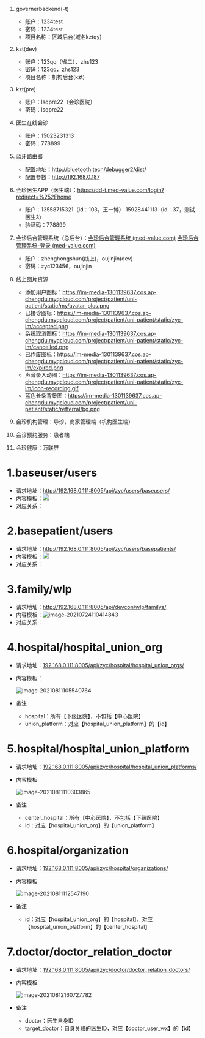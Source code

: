 1. governerbackend(-t)
   - 账户：1234test
   - 密码：1234test
   - 项目名称：区域后台(域名kztqy)
   
2. kzt(dev)
   - 账户：123qq（省二），zhs123
   - 密码：123qq，zhs123
   - 项目名称：机构后台(kzt)
   
3. kzt(pre)
   - 账户：lsqpre22（会珍医院）
   - 密码：lsqpre22

4. 医生在线会诊
   - 账户：15023231313
   - 密码：778899

5. 蓝牙路由器
   - 配置地址：http://bluetooth.tech/debugger2/dist/
   - 配置参数：http://192.168.0.187

6. 会珍医生APP（医生端）：https://dd-t.med-value.com/login?redirect=%252Fhome
   - 账户：13558715321（id：103，王一博）	15928441113（id：37，测试医生3）
   - 验证码：778899

7. 会诊后台管理系统（总后台）：[会珍后台管理系统 (med-value.com)](https://console.med-value.com/adminpro/)        [会珍后台管理系统-登录 (med-value.com)](http://console-dev.med-value.com/admindev/login/?next=/admindev/)
   - 账户：zhenghongshun(线上)，oujinjin(dev)
   - 密码：zyc123456，oujinjin

8. 线上图片资源
   - 添加用户图标：https://im-media-1301139637.cos.ap-chengdu.myqcloud.com/project/patient/uni-patient/static/my/avatar_plus.png
   - 已接诊图标：https://im-media-1301139637.cos.ap-chengdu.myqcloud.com/project/patient/uni-patient/static/zyc-im/accepted.png
   - 系统取消图标：https://im-media-1301139637.cos.ap-chengdu.myqcloud.com/project/patient/uni-patient/static/zyc-im/cancelled.png
   - 已作废图标：https://im-media-1301139637.cos.ap-chengdu.myqcloud.com/project/patient/uni-patient/static/zyc-im/expired.png
   - 声音录入动图：https://im-media-1301139637.cos.ap-chengdu.myqcloud.com/project/patient/uni-patient/static/zyc-im/icon-recording.gif
   - 蓝色长条背景图：https://im-media-1301139637.cos.ap-chengdu.myqcloud.com/project/patient/uni-patient/static/refferral/bg.png

9. 会珍机构管理：导诊，商家管理端（机构医生端）
10. 会诊预约服务：患者端
11. 会珍健康：万联屏







# 1.baseuser/users

- 请求地址：http://192.168.0.111:8005/api/zyc/users/baseusers/
- 内容模板：![](C:\Users\zyc\Pictures\baseuser.jpg)
- 对应关系：

# 2.basepatient/users

- 请求地址：http://192.168.0.111:8005/api/zyc/users/basepatients/
- 内容模板：<img src="C:\Users\zyc\Pictures\basepatient.jpg"  />
- 对应关系：

# 3.family/wlp

- 请求地址：http://192.168.0.111:8005/api/devcon/wlp/familys/
- 内容模板：![image-20210724110414843](C:\Users\zyc\AppData\Roaming\Typora\typora-user-images\image-20210724110414843.png)
- 对应关系：

# 4.hospital/hospital_union_org

- 请求地址：[192.168.0.111:8005/api/zyc/hospital/hospital_union_orgs/](http://192.168.0.111:8005/api/zyc/hospital/hospital_union_orgs/)

- 内容模板：

  ![image-20210811105540764](C:\Users\zyc\AppData\Roaming\Typora\typora-user-images\image-20210811105540764.png)

- 备注

  - hospital：所有【下级医院】，不包括【中心医院】
  - union_platform：对应【hospital_union_platform】的【id】

# 5.hospital/hospital_union_platform

- 请求地址：[192.168.0.111:8005/api/zyc/hospital/hospital_union_platforms/](http://192.168.0.111:8005/api/zyc/hospital/hospital_union_platforms/)

- 内容模板

  ![image-20210811110303865](C:\Users\zyc\AppData\Roaming\Typora\typora-user-images\image-20210811110303865.png)

- 备注

  - center_hospital：所有【中心医院】，不包括【下级医院】
  - id：对应【hospital_union_org】的【union_platform】

# 6.hospital/organization

- 请求地址：[192.168.0.111:8005/api/zyc/hospital/organizations/](http://192.168.0.111:8005/api/zyc/hospital/organizations/)

- 内容模板

  ![image-20210811112547190](C:\Users\zyc\AppData\Roaming\Typora\typora-user-images\image-20210811112547190.png)

- 备注

  - id：对应【hospital_union_org】的【hospital】，对应【hospital_union_platform】的【center_hospital】

# 7.doctor/doctor_relation_doctor

- 请求地址：[192.168.0.111:8005/api/zyc/doctor/doctor_relation_doctors/](http://192.168.0.111:8005/api/zyc/doctor/doctor_relation_doctors/)

- 内容模板

  ![image-20210812160727782](C:\Users\zyc\AppData\Roaming\Typora\typora-user-images\image-20210812160727782.png)

- 备注

  - doctor：医生自身ID
  - target_doctor：自身关联的医生ID，对应【doctor_user_wx】的【id】
